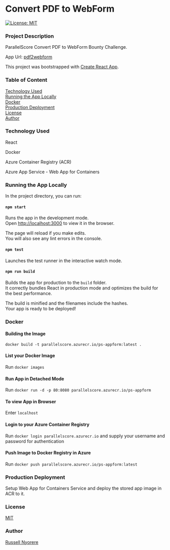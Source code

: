 # Convert PDF to WebForm

[![License: MIT](https://img.shields.io/badge/License-MIT-yellow.svg)](https://opensource.org/licenses/MIT)

### Project Description

ParallelScore Convert PDF to WebForm Bounty Challenge.

App Url: [pdf2webform](<[https://#.com/](https://ps-react-appform.azurewebsites.net)>)

This project was bootstrapped with [Create React App](https://github.com/facebook/create-react-app).

### Table of Content

[Technology Used](#technology-used)<br/>
[Running the App Locally](#Running-the-App-Locally)<br/>
[Docker](#Docker)<br/>
[Production Deployment](#Production-Deployment)<br/>
[License](#license)<br/>
[Author](#author)

### Technology Used

React

Docker

Azure Container Registry (ACR)

Azure App Service - Web App for Containers

### Running the App Locally

In the project directory, you can run:

#### `npm start`

Runs the app in the development mode.<br />
Open [http://localhost:3000](http://localhost:3000) to view it in the browser.

The page will reload if you make edits.<br />
You will also see any lint errors in the console.

#### `npm test`

Launches the test runner in the interactive watch mode.<br />

#### `npm run build`

Builds the app for production to the `build` folder.<br />
It correctly bundles React in production mode and optimizes the build for the best performance.

The build is minified and the filenames include the hashes.<br />
Your app is ready to be deployed!

### Docker

#### Building the Image

`docker build -t parallelscore.azurecr.io/ps-appform:latest .`

#### List your Docker Image

Run `docker images`

#### Run App in Detached Mode

Run `docker run -d -p 80:8080 parallelscore.azurecr.io/ps-appform`

#### To view App in Browser

Enter `localhost`

#### Login to your Azure Container Registry

Run `docker login parallelscore.azurecr.io` and supply your username and password for authentication

#### Push Image to Docker Registry in Azure

Run `docker push parallelscore.azurecr.io/ps-appform:latest`

### Production Deployment

Setup Web App for Containers Service and deploy the stored app image in ACR to it.

### License

[MIT](https://opensource.org/licenses/MIT)

### Author

[Russell Nyorere](https://neorusse.github.io/)
